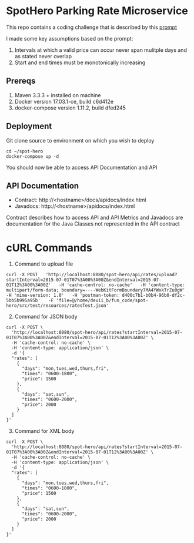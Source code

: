 # SpotHero Parking Rate Microservice
This repo contains a coding challenge that is described by this [prompt](/src/main/resources/Sr_Engineer_(Services).pdf)

I made some key assumptions based on the prompt:
1) Intervals at which a valid price can occur never span mulitple days and as stated never overlap
2) Start and end times must be monotonically increasing

## Prereqs
1) Maven 3.3.3 + installed on machine
2) Docker version 17.03.1-ce, build c6d412e
3) docker-compose version 1.11.2, build dfed245

## Deployment
Git clone source to environment on which you wish to deploy
````
cd ~/spot-hero
docker-compose up -d
````
You should now be able to access API Documentation and API

## API Documentation
- Contract: http://\<hostname\>/docs/apidocs/index.html
- Javadocs: http://\<hostname\>/apidocs/index.html

Contract describes how to access API and API Metrics
and Javadocs are documentation for the Java Classes not represented in the API contract

# cURL Commands
1) Command to upload file
````
curl -X POST   'http://localhost:8080/spot-hero/api/rates/upload?startInterval=2015-07-01T07%3A00%3A00Z&endInterval=2015-07-01T12%3A00%3A00Z'   -H 'cache-control: no-cache'   -H 'content-type: multipart/form-data; boundary=----WebKitFormBoundary7MA4YWxkTrZu0gW'   -H 'mime-version: 1.0'   -H 'postman-token: d400c7b1-b0b4-96b0-df2c-5bb5b995a95b'   -F 'file=@/home/devii_b/fun_code/spot-hero/src/test/resources/ratesTest.json'
````
2) Command for JSON body
````
curl -X POST \
  'http://localhost:8080/spot-hero/api/rates?startInterval=2015-07-01T07%3A00%3A00Z&endInterval=2015-07-01T12%3A00%3A00Z' \
  -H 'cache-control: no-cache' \
  -H 'content-type: application/json' \
  -d '{
  "rates": [
    {
      "days": "mon,tues,wed,thurs,fri",
      "times": "0600-1800",
      "price": 1500
    },
    {
      "days": "sat,sun",
      "times": "0600-2000",
      "price": 2000
    }
  ]
}'
````
3) Command for XML body
````
curl -X POST \
  'http://localhost:8080/spot-hero/api/rates?startInterval=2015-07-01T07%3A00%3A00Z&endInterval=2015-07-01T12%3A00%3A00Z' \
  -H 'cache-control: no-cache' \
  -H 'content-type: application/json' \
  -d '{
  "rates": [
    {
      "days": "mon,tues,wed,thurs,fri",
      "times": "0600-1800",
      "price": 1500
    },
    {
      "days": "sat,sun",
      "times": "0600-2000",
      "price": 2000
    }
  ]
}'
````
